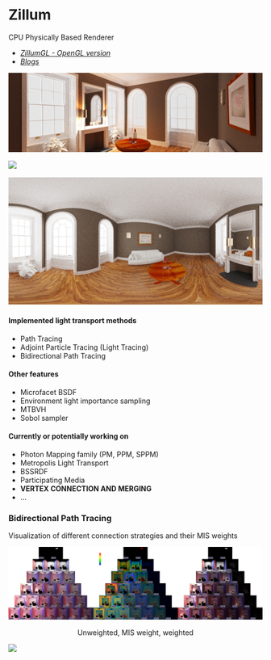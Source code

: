 # Zillum

CPU Physically Based Renderer

- [*ZillumGL - OpenGL version*](https://github.com/HummaWhite/ZillumGL)
- [*Blogs*](https://hummawhite.github.io/posts)

![](./img/fireplace.jpg)

![](https://hummawhite.github.io/img/pt_bdpt_lpt.png)

![](./img/fireplace2.jpg)

#### Implemented light transport methods

- Path Tracing
- Adjoint Particle Tracing (Light Tracing)
- Bidirectional Path Tracing

#### Other features

- Microfacet BSDF
- Environment light importance sampling
- MTBVH
- Sobol sampler

#### Currently or potentially working on

- Photon Mapping family (PM, PPM, SPPM)
- Metropolis Light Transport
- BSSRDF
- Participating Media
- **VERTEX CONNECTION AND MERGING**
- ...

### Bidirectional Path Tracing

Visualization of different connection strategies and their MIS weights

![](./img/mis_weight_s.jpg)

<div align="center">Unweighted, MIS weight, weighted</div>

![](./img/fireplace_weight.jpg)
